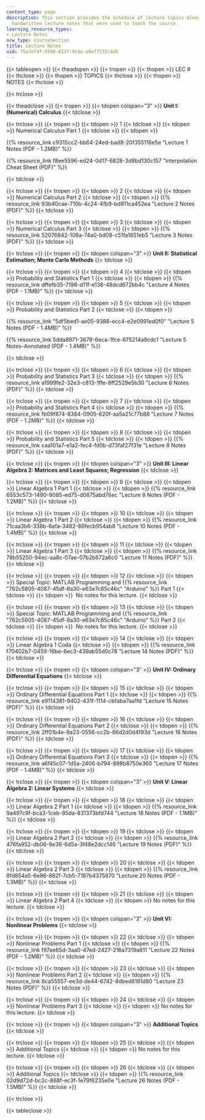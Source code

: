 ```yaml
---
content_type: page
description: This section provides the schedule of lecture topics along with the professor's
  handwritten lecture notes that were used to teach the course.
learning_resource_types:
- Lecture Notes
ocw_type: CourseSection
title: Lecture Notes
uid: 75a7ef4f-5998-8137-914e-e0ef7232c4d5
---
```


{{< tableopen >}}
{{< theadopen >}}
{{< tropen >}}
{{< thopen >}}
LEC #
{{< thclose >}}
{{< thopen >}}
TOPICS
{{< thclose >}}
{{< thopen >}}
NOTES
{{< thclose >}}

{{< trclose >}}

{{< theadclose >}}
{{< tropen >}}
{{< tdopen colspan="3" >}}
**Unit I: (Numerical) Calculus**
{{< tdclose >}}

{{< trclose >}}
{{< tropen >}}
{{< tdopen >}}
1
{{< tdclose >}}
{{< tdopen >}}
Numerical Calculus Part 1
{{< tdclose >}}
{{< tdopen >}}


{{% resource_link c9315cc2-bb64-24ed-bad8-20f355116e5e "Lecture 1 Notes (PDF - 1.2MB)" %}}

{{% resource_link f8ee5596-ed24-0d17-6828-3d8bd130c157 "Interpolation Cheat Sheet (PDF)" %}}


{{< tdclose >}}

{{< trclose >}}
{{< tropen >}}
{{< tdopen >}}
2
{{< tdclose >}}
{{< tdopen >}}
Numerical Calculus Part 2
{{< tdclose >}}
{{< tdopen >}}
{{% resource_link 93b40cae-710b-4c24-4fb9-bd811ca452ea "Lecture 2 Notes (PDF)" %}}
{{< tdclose >}}

{{< trclose >}}
{{< tropen >}}
{{< tdopen >}}
3
{{< tdclose >}}
{{< tdopen >}}
Numerical Calculus Part 3
{{< tdclose >}}
{{< tdopen >}}
{{% resource_link 52076842-106a-74a0-bd08-c51fa1651eb5 "Lecture 3 Notes (PDF)" %}}
{{< tdclose >}}

{{< trclose >}}
{{< tropen >}}
{{< tdopen colspan="3" >}}
**Unit II: Statistical Estimation; Monte Carlo Methods**
{{< tdclose >}}

{{< trclose >}}
{{< tropen >}}
{{< tdopen >}}
4
{{< tdclose >}}
{{< tdopen >}}
Probability and Statistics Part 1
{{< tdclose >}}
{{< tdopen >}}
{{% resource_link dffefb35-7198-d11f-e138-48dcd672bb4c "Lecture 4 Notes (PDF - 1.1MB)" %}}
{{< tdclose >}}

{{< trclose >}}
{{< tropen >}}
{{< tdopen >}}
5
{{< tdclose >}}
{{< tdopen >}}
Probability and Statistics Part 2
{{< tdclose >}}
{{< tdopen >}}


{{% resource_link "5df5bed1-ae05-9388-ecc4-e2e0991ed0f0" "Lecture 5 Notes (PDF - 1.4MB)" %}}

{{% resource_link 5dda8971-3678-6eca-1fce-675214a9cdc1 "Lecture 5 Notes–Annotated (PDF - 1.4MB)" %}}


{{< tdclose >}}

{{< trclose >}}
{{< tropen >}}
{{< tdopen >}}
6
{{< tdclose >}}
{{< tdopen >}}
Probability and Statistics Part 3
{{< tdclose >}}
{{< tdopen >}}
{{% resource_link a1999fe2-32e3-c813-1ffe-8ff2529e5b30 "Lecture 6 Notes (PDF)" %}}
{{< tdclose >}}

{{< trclose >}}
{{< tropen >}}
{{< tdopen >}}
7
{{< tdclose >}}
{{< tdopen >}}
Probability and Statistics Part 4
{{< tdclose >}}
{{< tdopen >}}
{{% resource_link fb09f874-8384-0905-620f-aa5a21c77b88 "Lecture 7 Notes (PDF - 1.2MB)" %}}
{{< tdclose >}}

{{< trclose >}}
{{< tropen >}}
{{< tdopen >}}
8
{{< tdclose >}}
{{< tdopen >}}
Probability and Statistics Part 5
{{< tdclose >}}
{{< tdopen >}}
{{% resource_link caa101a7-e1a2-fec4-fd0b-d73faf27f31e "Lecture 8 Notes (PDF)" %}}
{{< tdclose >}}

{{< trclose >}}
{{< tropen >}}
{{< tdopen colspan="3" >}}
**Unit III: Linear Algebra 2: Matrices and Least Squares; Regression**
{{< tdclose >}}

{{< trclose >}}
{{< tropen >}}
{{< tdopen >}}
9
{{< tdclose >}}
{{< tdopen >}}
Linear Algebra 1 Part 1
{{< tdclose >}}
{{< tdopen >}}
{{% resource_link 6553c573-1490-8085-ed75-d0875abd76ec "Lecture 9 Notes (PDF - 1.2MB)" %}}
{{< tdclose >}}

{{< trclose >}}
{{< tropen >}}
{{< tdopen >}}
10
{{< tdclose >}}
{{< tdopen >}}
Linear Algebra 1 Part 2
{{< tdclose >}}
{{< tdopen >}}
{{% resource_link 71caa3b6-338b-6afa-3482-86fecb954ab8 "Lecture 10 Notes (PDF - 1.4MB)" %}}
{{< tdclose >}}

{{< trclose >}}
{{< tropen >}}
{{< tdopen >}}
11
{{< tdclose >}}
{{< tdopen >}}
Linear Algebra 1 Part 3
{{< tdclose >}}
{{< tdopen >}}
{{% resource_link 78b55250-94ec-aa8c-07ae-07b2b672a6c0 "Lecture 11 Notes (PDF)" %}}
{{< tdclose >}}

{{< trclose >}}
{{< tropen >}}
{{< tdopen >}}
12
{{< tdclose >}}
{{< tdopen >}}
Special Topic: MATLAB Programming and {{% resource_link "762c5805-4087-45df-8a30-e63e7c85c46c" "Arduino" %}} Part 1
{{< tdclose >}}
{{< tdopen >}}
 No notes for this lecture.
{{< tdclose >}}

{{< trclose >}}
{{< tropen >}}
{{< tdopen >}}
13
{{< tdclose >}}
{{< tdopen >}}
Special Topic: MATLAB Programming and {{% resource_link "762c5805-4087-45df-8a30-e63e7c85c46c" "Arduino" %}} Part 2
{{< tdclose >}}
{{< tdopen >}}
 No notes for this lecture.
{{< tdclose >}}

{{< trclose >}}
{{< tropen >}}
{{< tdopen >}}
14
{{< tdclose >}}
{{< tdopen >}}
Linear Algebra 1 Coda
{{< tdclose >}}
{{< tdopen >}}
{{% resource_link f70402b7-0459-16be-6ec3-439ab55d0c78 "Lecture 14 Notes (PDF)" %}}
{{< tdclose >}}

{{< trclose >}}
{{< tropen >}}
{{< tdopen colspan="3" >}}
**Unit IV: Ordinary Differential Equations**
{{< tdclose >}}

{{< trclose >}}
{{< tropen >}}
{{< tdopen >}}
15
{{< tdclose >}}
{{< tdopen >}}
Ordinary Differential Equations Part 1
{{< tdclose >}}
{{< tdopen >}}
{{% resource_link e9114381-9402-431f-1114-cbfaba7aa1fd "Lecture 15 Notes (PDF)" %}}
{{< tdclose >}}

{{< trclose >}}
{{< tropen >}}
{{< tdopen >}}
16
{{< tdclose >}}
{{< tdopen >}}
Ordinary Differential Equations Part 2
{{< tdclose >}}
{{< tdopen >}}
{{% resource_link 2ff01b4e-9a23-0556-cc2b-86d2d0d4f93d "Lecture 16 Notes (PDF)" %}}
{{< tdclose >}}

{{< trclose >}}
{{< tropen >}}
{{< tdopen >}}
17
{{< tdclose >}}
{{< tdopen >}}
Ordinary Differential Equations Part 3
{{< tdclose >}}
{{< tdopen >}}
{{% resource_link a6f45c07-1d5a-2406-b794-898b8750e360 "Lecture 17 Notes (PDF - 1.4MB)" %}}
{{< tdclose >}}

{{< trclose >}}
{{< tropen >}}
{{< tdopen colspan="3" >}}
**Unit V: Linear Algebra 2: Linear Systems**
{{< tdclose >}}

{{< trclose >}}
{{< tropen >}}
{{< tdopen >}}
18
{{< tdclose >}}
{{< tdopen >}}
Linear Algebra 2 Part 1
{{< tdclose >}}
{{< tdopen >}}
{{% resource_link 9a497c9f-bca3-1ceb-85da-831373bfd744 "Lecture 18 Notes (PDF - 1.1MB)" %}}
{{< tdclose >}}

{{< trclose >}}
{{< tropen >}}
{{< tdopen >}}
19
{{< tdclose >}}
{{< tdopen >}}
Linear Algebra 2 Part 2
{{< tdclose >}}
{{< tdopen >}}
{{% resource_link 476fa952-db06-9e36-6d5a-3f48e2dcc146 "Lecture 19 Notes (PDF)" %}}
{{< tdclose >}}

{{< trclose >}}
{{< tropen >}}
{{< tdopen >}}
20
{{< tdclose >}}
{{< tdopen >}}
Linear Algebra 2 Part 3
{{< tdclose >}}
{{< tdopen >}}
{{% resource_link 8fd854a5-6e86-882f-7cb5-7187b4375870 "Lecture 20 Notes (PDF - 1.3MB)" %}}
{{< tdclose >}}

{{< trclose >}}
{{< tropen >}}
{{< tdopen >}}
21
{{< tdclose >}}
{{< tdopen >}}
Linear Algebra 2 Part 4
{{< tdclose >}}
{{< tdopen >}}
No notes for this lecture.
{{< tdclose >}}

{{< trclose >}}
{{< tropen >}}
{{< tdopen colspan="3" >}}
**Unit VI: Nonlinear Problems**
{{< tdclose >}}

{{< trclose >}}
{{< tropen >}}
{{< tdopen >}}
22
{{< tdclose >}}
{{< tdopen >}}
Nonlinear Problems Part 1
{{< tdclose >}}
{{< tdopen >}}
{{% resource_link f97ae65d-3aa0-47ed-2427-216a7319a811 "Lecture 22 Notes (PDF - 1.2MB)" %}}
{{< tdclose >}}

{{< trclose >}}
{{< tropen >}}
{{< tdopen >}}
23
{{< tdclose >}}
{{< tdopen >}}
Nonlinear Problems Part 2
{{< tdclose >}}
{{< tdopen >}}
{{% resource_link 8ca55557-ee3d-de44-6742-8dbed8181d80 "Lecture 23 Notes (PDF)" %}}
{{< tdclose >}}

{{< trclose >}}
{{< tropen >}}
{{< tdopen >}}
24
{{< tdclose >}}
{{< tdopen >}}
Nonlinear Problems Part 3
{{< tdclose >}}
{{< tdopen >}}
No notes for this lecture.
{{< tdclose >}}

{{< trclose >}}
{{< tropen >}}
{{< tdopen colspan="3" >}}
**Additional Topics**
{{< tdclose >}}

{{< trclose >}}
{{< tropen >}}
{{< tdopen >}}
25
{{< tdclose >}}
{{< tdopen >}}
Additional Topics
{{< tdclose >}}
{{< tdopen >}}
No notes for this lecture.
{{< tdclose >}}

{{< trclose >}}
{{< tropen >}}
{{< tdopen >}}
26
{{< tdclose >}}
{{< tdopen >}}
Additional Topics
{{< tdclose >}}
{{< tdopen >}}
{{% resource_link 02d9d72d-bc2c-868f-ec3f-1e79f6235e0e "Lecture 26 Notes (PDF - 1.5MB)" %}}
{{< tdclose >}}

{{< trclose >}}

{{< tableclose >}}